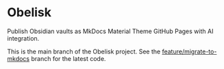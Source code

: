 # Obelisk

Publish Obsidian vaults as MkDocs Material Theme GitHub Pages with AI integration.

This is the main branch of the Obelisk project. See the [feature/migrate-to-mkdocs](https://github.com/usrbinkat/obelisk/tree/feature/migrate-to-mkdocs) branch for the latest code.